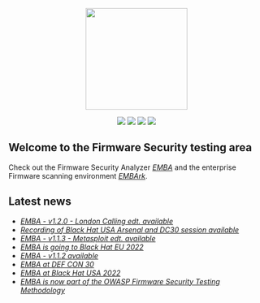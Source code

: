 <p align="center">
  <img src="https://raw.githubusercontent.com/e-m-b-a/emba/master/helpers/emba.svg" width="200"/>
</p>
<p align="center">
  <a href="https://github.com/e-m-b-a/emba/stargazers"><img src="https://img.shields.io/github/stars/e-m-b-a/emba?label=Stars"></a>
  <a href="https://github.com/e-m-b-a/emba/network/members"><img src="https://img.shields.io/github/forks/e-m-b-a/emba?label=Forks"></a>
  <a href="https://hub.docker.com/r/embeddedanalyzer/emba"><img src="https://img.shields.io/docker/pulls/embeddedanalyzer/emba"></a>
  <a href="https://twitter.com/intent/tweet?text=Check%20out%20EMBA%20-%20The%20Firmware%20security%20scanner!%20https://github.com/e-m-b-a/emba"><img src="https://img.shields.io/twitter/url.svg?style=social&url=https%3A%2F%2Fgithub.com%2Fe-m-b-a%2Femba"></a>
</p>

## Welcome to the Firmware Security testing area

Check out the Firmware Security Analyzer [*EMBA*](https://github.com/e-m-b-a/emba) and the enterprise Firmware scanning environment [*EMBArk*](https://github.com/e-m-b-a/embark).

## Latest news

* [*EMBA - v1.2.0 - London Calling edt. available*](https://github.com/e-m-b-a/emba/releases/tag/1.2.0-London-Calling)
* [*Recording of Black Hat USA Arsenal and DC30 session available*](https://github.com/e-m-b-a/emba/wiki#publications-talks-and-live-demos)
* [*EMBA - v1.1.3 - Metasploit edt. available*](https://github.com/e-m-b-a/emba/releases/tag/1.1.3-Metasploit-Edt)
* [*EMBA is going to Black Hat EU 2022*](https://www.blackhat.com/eu-22/arsenal/schedule/index.html#emba--from-firmware-to-exploit-29185)
* [*EMBA - v1.1.2 available*](https://github.com/e-m-b-a/emba/releases/tag/1.1.2-Knight-Rider-Edt)
* [*EMBA at DEF CON 30*](https://forum.defcon.org/node/242109)
* [*EMBA at Black Hat USA 2022*](https://www.blackhat.com/us-22/arsenal/schedule/index.html#emba--open-source-firmware-security-testing-26596)
* [*EMBA is now part of the OWASP Firmware Security Testing Methodology*](https://github.com/scriptingxss/owasp-fstm#emba---embedded-analyzer)
